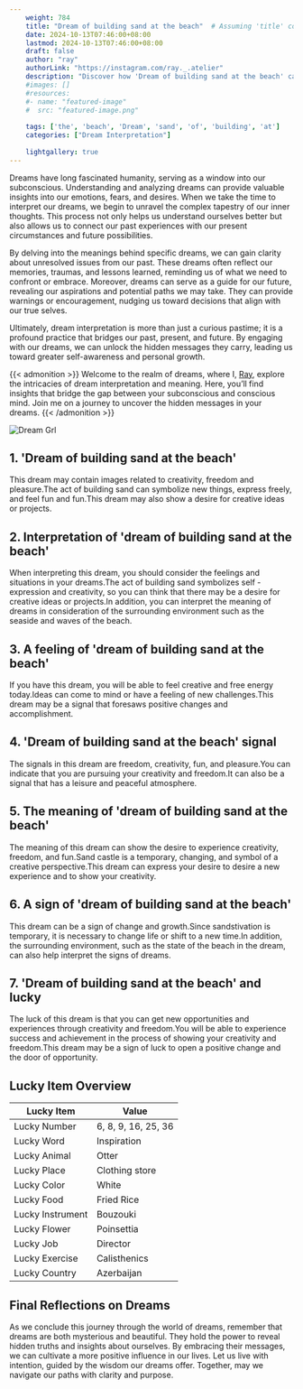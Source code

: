 ```yaml
---
    weight: 784
    title: "Dream of building sand at the beach"  # Assuming 'title' column exists
    date: 2024-10-13T07:46:00+08:00
    lastmod: 2024-10-13T07:46:00+08:00
    draft: false
    author: "ray"
    authorLink: "https://instagram.com/ray._.atelier"
    description: "Discover how 'Dream of building sand at the beach' can interpret your future and uncover its significant meanings in your life."
    #images: []
    #resources:
    #- name: "featured-image"
    #  src: "featured-image.png"
    
    tags: ['the', 'beach', 'Dream', 'sand', 'of', 'building', 'at']
    categories: ["Dream Interpretation"]
    
    lightgallery: true
---
```

    
Dreams have long fascinated humanity, serving as a window into our subconscious. Understanding and analyzing dreams can provide valuable insights into our emotions, fears, and desires. When we take the time to interpret our dreams, we begin to unravel the complex tapestry of our inner thoughts. This process not only helps us understand ourselves better but also allows us to connect our past experiences with our present circumstances and future possibilities.

By delving into the meanings behind specific dreams, we can gain clarity about unresolved issues from our past. These dreams often reflect our memories, traumas, and lessons learned, reminding us of what we need to confront or embrace. Moreover, dreams can serve as a guide for our future, revealing our aspirations and potential paths we may take. They can provide warnings or encouragement, nudging us toward decisions that align with our true selves.

Ultimately, dream interpretation is more than just a curious pastime; it is a profound practice that bridges our past, present, and future. By engaging with our dreams, we can unlock the hidden messages they carry, leading us toward greater self-awareness and personal growth.

{{< admonition >}}
Welcome to the realm of dreams, where I, [Ray](https://instagram.com/ray._.atelier), explore the intricacies of dream interpretation and meaning. Here, you’ll find insights that bridge the gap between your subconscious and conscious mind. Join me on a journey to uncover the hidden messages in your dreams.
{{< /admonition >}}

![Dream Grl](https://cdn.pixabay.com/photo/2017/11/02/03/35/gothic-2910057_1280.jpg "Dream Grl")

## 1. 'Dream of building sand at the beach'
This dream may contain images related to creativity, freedom and pleasure.The act of building sand can symbolize new things, express freely, and feel fun and fun.This dream may also show a desire for creative ideas or projects.

## 2. Interpretation of 'dream of building sand at the beach'
When interpreting this dream, you should consider the feelings and situations in your dreams.The act of building sand symbolizes self -expression and creativity, so you can think that there may be a desire for creative ideas or projects.In addition, you can interpret the meaning of dreams in consideration of the surrounding environment such as the seaside and waves of the beach.

## 3. A feeling of 'dream of building sand at the beach'
If you have this dream, you will be able to feel creative and free energy today.Ideas can come to mind or have a feeling of new challenges.This dream may be a signal that foresaws positive changes and accomplishment.

## 4. 'Dream of building sand at the beach' signal
The signals in this dream are freedom, creativity, fun, and pleasure.You can indicate that you are pursuing your creativity and freedom.It can also be a signal that has a leisure and peaceful atmosphere.

## 5. The meaning of 'dream of building sand at the beach'
The meaning of this dream can show the desire to experience creativity, freedom, and fun.Sand castle is a temporary, changing, and symbol of a creative perspective.This dream can express your desire to desire a new experience and to show your creativity.

## 6. A sign of 'dream of building sand at the beach'
This dream can be a sign of change and growth.Since sandstivation is temporary, it is necessary to change life or shift to a new time.In addition, the surrounding environment, such as the state of the beach in the dream, can also help interpret the signs of dreams.

## 7. 'Dream of building sand at the beach' and lucky
The luck of this dream is that you can get new opportunities and experiences through creativity and freedom.You will be able to experience success and achievement in the process of showing your creativity and freedom.This dream may be a sign of luck to open a positive change and the door of opportunity.

## Lucky Item Overview
| Lucky Item          | Value              |
|---------------|--------------------|
| Lucky Number        | 6, 8, 9, 16, 25, 36  |
| Lucky Word          | Inspiration |
| Lucky Animal        | Otter |
| Lucky Place         | Clothing store     |
| Lucky Color         | White     |
| Lucky Food          | Fried Rice      |
| Lucky Instrument    | Bouzouki |
| Lucky Flower        | Poinsettia    |
| Lucky Job           | Director       |
| Lucky Exercise      | Calisthenics  |
| Lucky Country       | Azerbaijan    |


##  Final Reflections on Dreams

As we conclude this journey through the world of dreams, remember that dreams are both mysterious and beautiful. They hold the power to reveal hidden truths and insights about ourselves. By embracing their messages, we can cultivate a more positive influence in our lives. Let us live with intention, guided by the wisdom our dreams offer. Together, may we navigate our paths with clarity and purpose.
